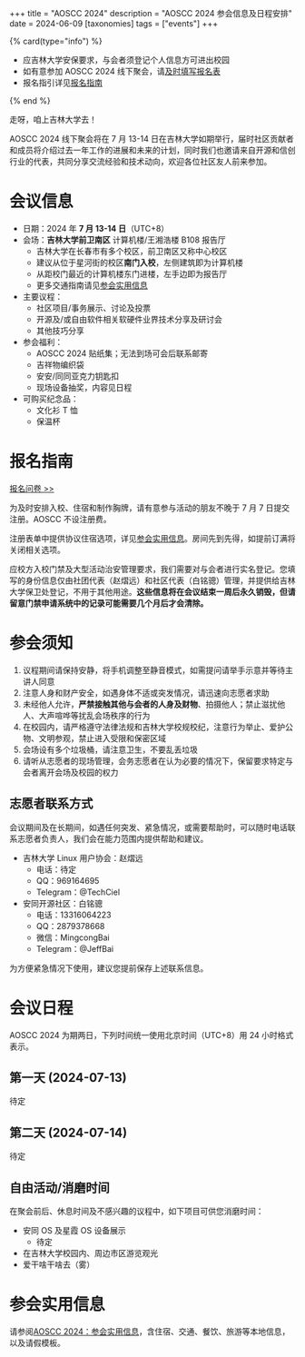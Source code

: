 +++
title = "AOSCC 2024"
description = "AOSCC 2024 参会信息及日程安排"
date = 2024-06-09
[taxonomies]
tags = ["events"]
+++

{% card(type="info") %}

- 应吉林大学安保要求，与会者须登记个人信息方可进出校园
- 如有意参加 AOSCC 2024 线下聚会，请[及时填写报名表](https://www.wjx.top/vm/hwRCH7e.aspx)
- 报名指引详见[报名指南](#bao-ming-zhi-nan)

{% end %}

走呀，咱上吉林大学去！

AOSCC 2024 线下聚会将在 7 月 13-14 日在吉林大学如期举行，届时社区贡献者和成员将介绍过去一年工作的进展和未来的计划，同时我们也邀请来自开源和信创行业的代表，共同分享交流经验和技术动向，欢迎各位社区友人前来参加。

# 会议信息

- 日期：2024 年 **7 月 13-14 日**（UTC+8）
- 会场：**吉林大学前卫南区** 计算机楼/王湘浩楼 B108 报告厅
    - 吉林大学在长春市有多个校区，前卫南区又称中心校区
    - 建议从位于星河街的校区**南门入校**，左侧建筑即为计算机楼
    - 从距校门最近的计算机楼东门进楼，左手边即为报告厅
    - 更多交通指南请见[参会实用信息](../2024-guide)
- 主要议程：
	- 社区项目/事务展示、讨论及投票
	- 开源及/或自由软件相关软硬件业界技术分享及研讨会
	- 其他技巧分享
- 参会福利：
    - AOSCC 2024 贴纸集；无法到场可会后联系邮寄
    - 吉祥物编织袋
    - 安安/同同亚克力钥匙扣
	- 现场设备抽奖，内容见日程
- 可购买纪念品：
	- 文化衫 T 恤
	- 保温杯

# 报名指南

[报名问卷 >>](https://www.wjx.top/vm/hwRCH7e.aspx)

为及时安排入校、住宿和制作胸牌，请有意参与活动的朋友不晚于 7 月 7 日提交注册。AOSCC 不设注册费。

注册表单中提供协议住宿选项，详见[参会实用信息](../2024-guide#zhu-su)。房间先到先得，如提前订满将关闭相关选项。

应校方入校门禁及大型活动治安管理要求，我们需要对与会者进行实名登记。您填写的身份信息仅由社团代表（赵熠远）和社区代表（白铭骢）管理，并提供给吉林大学保卫处登记，不用于其他用途。**这些信息将在会议结束一周后永久销毁，但请留意门禁申请系统中的记录可能需要几个月后才会清除。**

# 参会须知

1. 议程期间请保持安静，将手机调整至静音模式，如需提问请举手示意并等待主讲人同意
2. 注意人身和财产安全，如遇身体不适或突发情况，请迅速向志愿者求助
3. 未经他人允许，**严禁接触其他与会者的人身及财物**、拍摄他人；禁止滋扰他人、大声喧哗等扰乱会场秩序的行为
4. 在校园内，请严格遵守法律法规和吉林大学校规校纪，注意行为举止、爱护公物、文明参观，禁止进入受限和保密区域
5. 会场设有多个垃圾桶，请注意卫生，不要乱丢垃圾
6. 请听从志愿者的现场管理，会务志愿者在认为必要的情况下，保留要求特定与会者离开会场及校园的权力

## 志愿者联系方式

会议期间及在长期间，如遇任何突发、紧急情况，或需要帮助时，可以随时电话联系志愿者负责人，我们会在能力范围内提供帮助和建议。

- 吉林大学 Linux 用户协会：赵熠远
	- 电话：待定
	- QQ：969164695
	- Telegram：@TechCiel
- 安同开源社区：白铭骢
	- 电话：13316064223
	- QQ：2879378668
	- 微信：MingcongBai
	- Telegram：@JeffBai

为方便紧急情况下使用，建议您提前保存上述联系信息。

# 会议日程

AOSCC 2024 为期两日，下列时间统一使用北京时间（UTC+8）用 24 小时格式表示。

## 第一天 (2024-07-13)

待定

## 第二天 (2024-07-14)

待定

<!-- 插入议程，注意抽奖和 Signing Party 详细信息 -->

## 自由活动/消磨时间

在聚会前后、休息时间及不感兴趣的议程中，如下项目可供您消磨时间：

- 安同 OS 及星霞 OS 设备展示
	- 待定
- 在吉林大学校园内、周边市区游览观光
- 爱干啥干啥去（雾）

# 参会实用信息

请参阅[AOSCC 2024：参会实用信息](../2024-guide)，含住宿、交通、餐饮、旅游等本地信息，以及请假模板。
